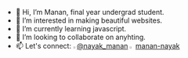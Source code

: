 - 👋 Hi, I’m Manan, final year undergrad student.
- 👀 I’m interested in making beautiful websites.
- 🌱 I’m currently learning javascript.
- 💞️ I’m looking to collaborate on anyhting.
- 📫 Let's connect: <img src="https://user-images.githubusercontent.com/68462593/203071392-35236d38-a44e-41f0-934b-c2cdb5ff2c8e.png" width="1.6%" height="1.6%"/>[@nayak_manan](https://twitter.com/nayak_manan)   <img src="https://user-images.githubusercontent.com/68462593/203073302-39968f0c-4bac-4d22-974c-9131b45a0d3d.png" width="1.6%" height="1.6%"/> [manan-nayak](https://www.linkedin.com/in/manan-nayak/)
                    

<!---
manannayak19/manannayak19 is a ✨ special ✨ repository because its `README.md` (this file) appears on your GitHub profile.
You can click the Preview link to take a look at your changes.
--->
